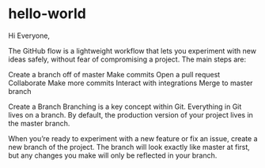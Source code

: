 # hello-world
Hi Everyone,

The GitHub flow is a lightweight workflow that lets you experiment with new ideas safely, without fear of compromising a project. The main steps are:

Create a branch off of master
Make commits
Open a pull request
Collaborate
Make more commits
Interact with integrations
Merge to master branch

Create a Branch 
Branching is a key concept within Git. Everything in Git lives on a branch. By default, the production version of your project lives in the master branch. 

When you’re ready to experiment with a new feature or fix an issue, create a new branch of the project. The branch will look exactly like master at first, but any changes you make will only be reflected in your branch. 
